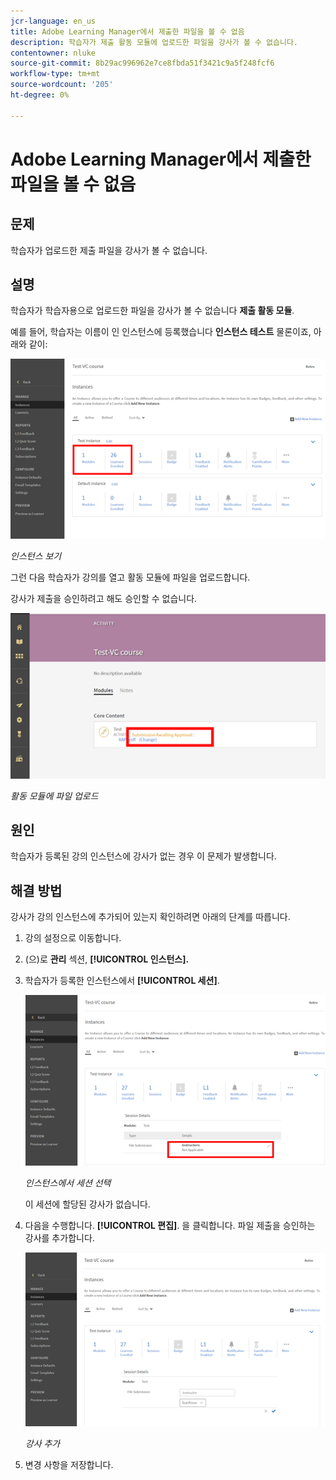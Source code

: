 ```yaml
---
jcr-language: en_us
title: Adobe Learning Manager에서 제출한 파일을 볼 수 없음
description: 학습자가 제출 활동 모듈에 업로드한 파일을 강사가 볼 수 없습니다.
contentowner: nluke
source-git-commit: 8b29ac996962e7ce8fbda51f3421c9a5f248fcf6
workflow-type: tm+mt
source-wordcount: '205'
ht-degree: 0%

---
```




# Adobe Learning Manager에서 제출한 파일을 볼 수 없음

## 문제

학습자가 업로드한 제출 파일을 강사가 볼 수 없습니다.

## 설명

학습자가 학습자용으로 업로드한 파일을 강사가 볼 수 없습니다 **제출 활동 모듈**.

예를 들어, 학습자는 이름이 인 인스턴스에 등록했습니다 **인스턴스 테스트** 물론이죠, 아래와 같이:

![](assets/test-instance.png)

*인스턴스 보기*

그런 다음 학습자가 강의를 열고 활동 모듈에 파일을 업로드합니다.

강사가 제출을 승인하려고 해도 승인할 수 없습니다.

![](assets/activity.png)

*활동 모듈에 파일 업로드*

## 원인

학습자가 등록된 강의 인스턴스에 강사가 없는 경우 이 문제가 발생합니다.

## 해결 방법

강사가 강의 인스턴스에 추가되어 있는지 확인하려면 아래의 단계를 따릅니다.

1. 강의 설정으로 이동합니다.
1. (으)로 **관리** 섹션, **[!UICONTROL 인스턴스].**
1. 학습자가 등록한 인스턴스에서 **[!UICONTROL 세션]**.

   ![](assets/check-instructor.png)

   *인스턴스에서 세션 선택*

   이 세션에 할당된 강사가 없습니다.

1. 다음을 수행합니다. **[!UICONTROL 편집]**. 을 클릭합니다. 파일 제출을 승인하는 강사를 추가합니다.

   ![](assets/assign-instructor.png)

   *강사 추가*
1. 변경 사항을 저장합니다.

